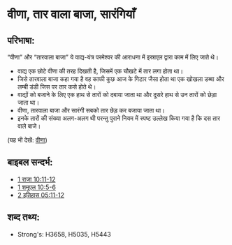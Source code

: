 # वीणा, तार वाला बाजा, सारंगियाँ #

## परिभाषा: ##

“वीणा” और “तारवाला बाजा” ये वाद्य-यंत्र परमेश्वर की आराधना में इस्राएल द्वारा काम में लिए जाते थे।

* वाद्य एक छोटे वीणा की तरह दिखती है, जिसमें एक चौखटे में तार लगा होता था।
* जिसे तारवाला बाजा कहा गया है वह काफी कुछ आज के गिटार जैसा होता था एक खोखला डब्बा और लम्बी डंडी जिस पर तार कसे होते थे।
* वाद्यों को बजाने के लिए एक हाथ से तारों को दबाया जाता था और दूसरे हाथ से उन तारों को छेड़ा जाता था।
* वीणा, तारवाला बाजा और सारंगी सबको तार छेड़ कर बजाया जाता था।
* इनके तारों की संख्या अलग-अलग थी परन्तु पुराने नियम में स्पष्ट उल्लेख किया गया है कि दस तार वाले बाजे।
 

(यह भी देखें: [वीणा](../other/harp.md))

## बाइबल सन्दर्भ: ##

* [1 राजा 10:11-12](rc://en/tn/help/1ki/10/11)
* [1 शमूएल 10:5-6](rc://en/tn/help/1sa/10/05)
* [2 इतिहास 05:11-12](rc://en/tn/help/2ch/05/11)

## शब्द तथ्य: ##

* Strong's: H3658, H5035, H5443
